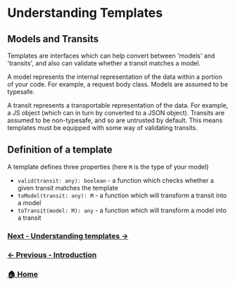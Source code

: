 
# Understanding Templates

## Models and Transits

Templates are interfaces which can help convert between 'models' and 'transits', and also can validate whether a transit matches a model. 

A model represents the internal representation of the data within a portion of your code. For example, a request body class. Models are assumed to be typesafe.

A transit represents a transportable representation of the data. For example, a JS object (which can in turn by converted to a JSON object). Transits are assumed to be non-typesafe, and so are untrusted by default. This means templates must be equipped with some way of validating transits.

## Definition of a template

A template defines three properties (here `M` is the type of your model)

* `valid(transit: any): boolean` - a function which checks whether a given transit matches the template
* `toModel(transit: any): M` - a function which will transform a transit into a model
* `toTransit(model: M): any` - a function which will transform a model into a transit


### [Next - Understanding templates →](./understanding-templates.md)
### [← Previous - Introduction](./introduction.md)
### [🏠 Home](./introduction.md)